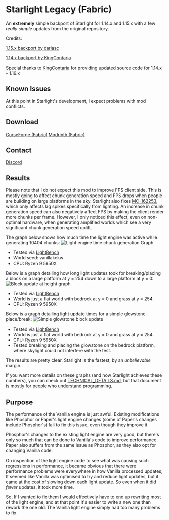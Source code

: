 Starlight Legacy (Fabric)
==
An **extremely** simple backport of Starlight for 1.14.x and 1.15.x with a few *really simple* updates from the original repository.

Credits:

[1.15.x backport by dariasc](https://github.com/dariasc/Starlight)

[1.14.x backport by KingContaria](https://github.com/KingContaria/Starlight-1.14)

Special thanks to [KingContaria](https://github.com/KingContaria) for providing updated source code for 1.14.x - 1.16.x

## Known Issues
At this point in Starlight's development, I expect problems with mod conflicts.

## Download
[CurseForge (Fabric)](https://www.curseforge.com/minecraft/mc-mods/starlight)
[Modrinth (Fabric)](https://modrinth.com/mod/starlight)

## Contact
[Discord](https://discord.gg/tuinity)

## Results
Please note that I do not expect this mod to improve FPS client side. This is mostly going to affect
chunk generation speed and FPS drops when people are building on large platforms in the sky. Starlight
also fixes [MC-162253](https://bugs.mojang.com/browse/MC-162253), which only affects
lag spikes specifically from lighting.
An increase in chunk generation speed can also negatively affect FPS by making the client 
render more chunks per frame. However, I only noticed this effect, even on non-optimal hardware,
when generating amplified worlds which see a very significant chunk generation speed uplift.

The graph below shows how much time the light engine was active while generating 10404 chunks:
![Light engine time chunk generation Graph](https://i.imgur.com/5aI8Eaf.png)
- Tested via [LightBench](https://github.com/Spottedleaf/lightbench)
- World seed: vanillakekw
- CPU: Ryzen 9 5950X

Below is a graph detailing how long light updates took for breaking/placing
a block on a large platform at y = 254 down to a large platform at y = 0:
![Block update at height graph](https://i.imgur.com/kKtbe9y.png)
- Tested via [LightBench](https://github.com/Spottedleaf/lightbench)
- World is just a flat world with bedrock at y = 0 and grass at y = 254
- CPU: Ryzen 9 5950X

Below is a graph detailing light update times for a simple glowstone
place/break:
![Simple glowstone block update](https://i.imgur.com/yCNK602.png)
- Tested via [LightBench](https://github.com/Spottedleaf/lightbench)
- World is just a flat world with bedrock at y = 0 and grass at y = 254
- CPU: Ryzen 9 5950X
- Tested breaking and placing the glowstone on the bedrock platform,
  where skylight could not interfere with the test.

The results are pretty clear. Starlight is the fastest, by 
an _unbelievable_ margin. 

If you want more details on these graphs (and how Starlight achieves these numbers), 
you can check out [TECHNICAL_DETAILS.md](TECHNICAL_DETAILS.md), but that document is
mostly for people who understand programming.

## Purpose
The performance of the Vanilla engine is just awful. Existing modifications like 
Phosphor or Paper's light engine changes (some of Paper's changes include Phosphor's) 
fail to fix this issue, even though they improve it.

Phosphor's changes to the existing light engine are very good, but there's only 
so much that can be done to Vanilla's code to improve performance.
Paper also suffers from the same issue as Phosphor, as they also opt for 
changing Vanilla code.

On inspection of the light engine code to see what was causing such
regressions in performance, it became obvious that there were
performance problems were everywhere in how Vanilla processed updates, 
It seemed like Vanilla was optimised to try and reduce light updates, 
but it came at the cost of slowing down each light update. So even 
when it did _fewer_ updates, it took more time.

So, If I wanted to fix them I would effectively have to end 
up rewriting most of the light engine, and at that point it's 
easier to write a new one than rework the one old. The 
Vanilla light engine simply had too many problems to fix.
